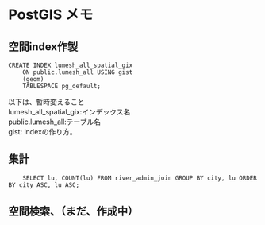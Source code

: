 # PostGIS メモ
## 空間index作製

```
CREATE INDEX lumesh_all_spatial_gix
    ON public.lumesh_all USING gist
    (geom)
    TABLESPACE pg_default;
```

以下は、暫時変えること  
lumesh_all_spatial_gix:インデックス名  
public.lumesh_all:テーブル名  
gist: indexの作り方。

## 集計

```
    SELECT lu, COUNT(lu) FROM river_admin_join GROUP BY city, lu ORDER BY city ASC, lu ASC;
```

## 空間検索、（まだ、作成中）

```
　　　　
```
